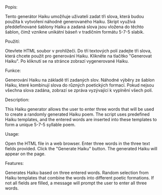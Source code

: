 Popis:

Tento generátor Haiku umožňuje uživateli zadat tři slova, která budou použita k vytvoření náhodně generovaného Haiku. Skript využívá předdefinované šablony Haiku a zadaná slova jsou vložena do těchto šablon, čímž vznikne unikátní báseň v tradičním formátu 5-7-5 slabik.

Použití:

Otevřete HTML soubor v prohlížeči.
Do tří textových polí zadejte tři slova, která chcete použít pro generování Haiku.
Klikněte na tlačítko "Generovat Haiku".
Po kliknutí se na stránce zobrazí vygenerované Haiku.

Funkce:

Generování Haiku na základě tří zadaných slov.
Náhodné výběry ze šablon Haiku, které kombinují slova do různých poetických formací.
Pokud nejsou všechna slova zadána, zobrazí se zpráva vyzývající k vyplnění všech polí.

Description:

This Haiku generator allows the user to enter three words that will be used to create a randomly generated Haiku poem. The script uses predefined Haiku templates, and the entered words are inserted into these templates to form a unique 5-7-5 syllable poem.

Usage:

Open the HTML file in a web browser.
Enter three words in the three text fields provided.
Click the "Generate Haiku" button.
The generated Haiku will appear on the page.

Features:

Generates Haiku based on three entered words.
Random selection from Haiku templates that combine the words into different poetic formations.
If not all fields are filled, a message will prompt the user to enter all three words.
